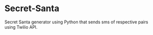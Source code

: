 # Secret-Santa
Secret Santa generator using Python that sends sms of respective pairs using Twilio API.

